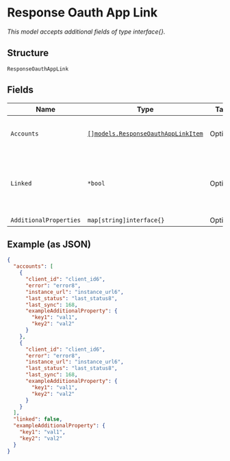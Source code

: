 
# Response Oauth App Link

*This model accepts additional fields of type interface{}.*

## Structure

`ResponseOauthAppLink`

## Fields

| Name | Type | Tags | Description |
|  --- | --- | --- | --- |
| `Accounts` | [`[]models.ResponseOauthAppLinkItem`](../../doc/models/containers/response-oauth-app-link-item.md) | Optional | List of linked account details |
| `Linked` | `*bool` | Optional | Basic Auth application linked status in mist portal enabled for VMware |
| `AdditionalProperties` | `map[string]interface{}` | Optional | - |

## Example (as JSON)

```json
{
  "accounts": [
    {
      "client_id": "client_id6",
      "error": "error8",
      "instance_url": "instance_url6",
      "last_status": "last_status8",
      "last_sync": 168,
      "exampleAdditionalProperty": {
        "key1": "val1",
        "key2": "val2"
      }
    },
    {
      "client_id": "client_id6",
      "error": "error8",
      "instance_url": "instance_url6",
      "last_status": "last_status8",
      "last_sync": 168,
      "exampleAdditionalProperty": {
        "key1": "val1",
        "key2": "val2"
      }
    }
  ],
  "linked": false,
  "exampleAdditionalProperty": {
    "key1": "val1",
    "key2": "val2"
  }
}
```

